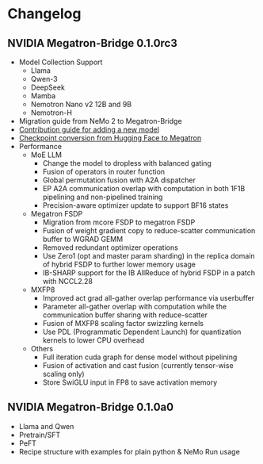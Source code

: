# Changelog

## NVIDIA Megatron-Bridge 0.1.0rc3

* Model Collection Support
  * Llama
  * Qwen-3
  * DeepSeek
  * Mamba
  * Nemotron Nano v2 12B and 9B
  * Nemotron-H
* Migration guide from NeMo 2 to Megatron-Bridge
* [Contribution guide for adding a new model](https://docs.nvidia.com/nemo/megatron-bridge/latest/adding-new-models.html)
* [Checkpoint conversion from Hugging Face to Megatron](https://github.com/NVIDIA-NeMo/Megatron-Bridge/tree/main/src/megatron/bridge/models/conversion)
* Performance
  * MoE LLM
    * Change the model to dropless with balanced gating
    * Fusion of operators in router function
    * Global permutation fusion with A2A dispatcher
    * EP A2A communication overlap with computation in both 1F1B pipelining and non-pipelined training
    * Precision-aware optimizer update to support BF16 states
  * Megatron FSDP
    * Migration from mcore FSDP to megatron FSDP
    * Fusion of weight gradient copy to reduce-scatter communication buffer to WGRAD GEMM
    * Removed redundant optimizer operations
    * Use Zero1 (opt and master param sharding) in the replica domain of hybrid FSDP to further lower memory usage
    * IB-SHARP support for the IB AllReduce of hybrid FSDP in a patch with NCCL2.28
  * MXFP8
    * Improved act grad all-gather overlap performance via userbuffer
    * Parameter all-gather overlap with computation while the communication buffer sharing with reduce-scatter
    * Fusion of MXFP8 scaling factor swizzling kernels
    * Use PDL (Programmatic Dependent Launch) for quantization kernels to lower CPU overhead
  * Others
    * Full iteration cuda graph for dense model without pipelining
    * Fusion of activation and cast fusion (currently tensor-wise scaling only)
    * Store SwiGLU input in FP8 to save activation memory

## NVIDIA Megatron-Bridge 0.1.0a0

* Llama and Qwen
* Pretrain/SFT
* PeFT  
* Recipe structure with examples for plain python & NeMo Run usage

